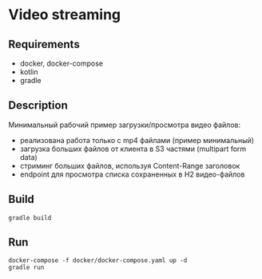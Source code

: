 # Video streaming

## Requirements
- docker, docker-compose
- kotlin
- gradle

## Description
Минимальный рабочий пример загрузки/просмотра видео файлов:
- реализована работа только с mp4 файлами (пример минимальный)
- загрузка больших файлов от клиента в S3 частями (multipart form data)
- стриминг больших файлов, используя Content-Range заголовок
- endpoint для просмотра списка сохраненных в H2 видео-файлов

## Build
```shell
gradle build
```

## Run
```shell
docker-compose -f docker/docker-compose.yaml up -d
gradle run
```
